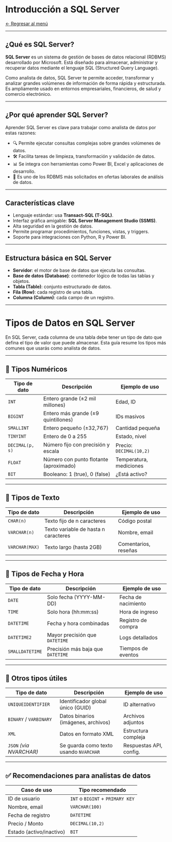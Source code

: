 # Introducción a SQL Server

[← Regresar al menú](../../README.md) <br>

---

## ¿Qué es SQL Server?

**SQL Server** es un sistema de gestión de bases de datos relacional (RDBMS) desarrollado por Microsoft. Está diseñado para almacenar, administrar y recuperar datos mediante el lenguaje SQL (Structured Query Language).

Como analista de datos, SQL Server te permite acceder, transformar y analizar grandes volúmenes de información de forma rápida y estructurada. Es ampliamente usado en entornos empresariales, financieros, de salud y comercio electrónico.

---

## ¿Por qué aprender SQL Server?

Aprender SQL Server es clave para trabajar como analista de datos por estas razones:

- 🔍 Permite ejecutar consultas complejas sobre grandes volúmenes de datos.
- 🛠️ Facilita tareas de limpieza, transformación y validación de datos.
- 📊 Se integra con herramientas como Power BI, Excel y aplicaciones de desarrollo.
- 💼 Es uno de los RDBMS más solicitados en ofertas laborales de análisis de datos.

---

## Características clave

- Lenguaje estándar: usa **Transact-SQL (T-SQL)**.
- Interfaz gráfica amigable: **SQL Server Management Studio (SSMS)**.
- Alta seguridad en la gestión de datos.
- Permite programar procedimientos, funciones, vistas, y triggers.
- Soporte para integraciones con Python, R y Power BI.

---

## Estructura básica en SQL Server

- **Servidor**: el motor de base de datos que ejecuta las consultas.
- **Base de datos (Database)**: contenedor lógico de todas las tablas y objetos.
- **Tabla (Table)**: conjunto estructurado de datos.
- **Fila (Row)**: cada registro de una tabla.
- **Columna (Column)**: cada campo de un registro.

---
# Tipos de Datos en SQL Server

En SQL Server, cada columna de una tabla debe tener un tipo de dato que defina el tipo de valor que puede almacenar. Esta guía resume los tipos más comunes que usarás como analista de datos.

---

## 📌 Tipos Numéricos

| Tipo de dato      | Descripción                                          | Ejemplo de uso        |
|-------------------|------------------------------------------------------|------------------------|
| `INT`             | Entero grande (±2 mil millones)                      | Edad, ID               |
| `BIGINT`          | Entero más grande (±9 quintillones)                  | IDs masivos            |
| `SMALLINT`        | Entero pequeño (±32,767)                             | Cantidad pequeña       |
| `TINYINT`         | Entero de 0 a 255                                    | Estado, nivel          |
| `DECIMAL(p, s)`   | Número fijo con precisión y escala                   | Precio: `DECIMAL(10,2)`|
| `FLOAT`           | Número con punto flotante (aproximado)              | Temperatura, mediciones|
| `BIT`             | Booleano: 1 (true), 0 (false)                        | ¿Está activo?          |

---

## 📌 Tipos de Texto

| Tipo de dato      | Descripción                                          | Ejemplo de uso        |
|-------------------|------------------------------------------------------|------------------------|
| `CHAR(n)`         | Texto fijo de n caracteres                          | Código postal          |
| `VARCHAR(n)`      | Texto variable de hasta n caracteres                | Nombre, email          |
| `VARCHAR(MAX)`    | Texto largo (hasta 2GB)                             | Comentarios, reseñas   |


---

## 📌 Tipos de Fecha y Hora

| Tipo de dato      | Descripción                                          | Ejemplo de uso        |
|-------------------|------------------------------------------------------|------------------------|
| `DATE`            | Solo fecha (YYYY-MM-DD)                             | Fecha de nacimiento    |
| `TIME`            | Solo hora (hh:mm:ss)                                | Hora de ingreso        |
| `DATETIME`        | Fecha y hora combinadas                             | Registro de compra     |
| `DATETIME2`       | Mayor precisión que `DATETIME`                      | Logs detallados        |
| `SMALLDATETIME`   | Precisión más baja que `DATETIME`                   | Tiempos de eventos     |

---

## 📌 Otros tipos útiles

| Tipo de dato           | Descripción                                           | Ejemplo de uso          |
|------------------------|-------------------------------------------------------|--------------------------|
| `UNIQUEIDENTIFIER`     | Identificador global único (GUID)                    | ID alternativo           |
| `BINARY` / `VARBINARY` | Datos binarios (imágenes, archivos)                  | Archivos adjuntos        |
| `XML`                  | Datos en formato XML                                 | Estructura compleja      |
| `JSON` *(via NVARCHAR)*| Se guarda como texto usando `NVARCHAR`               | Respuestas API, config.  |

---

## ✅ Recomendaciones para analistas de datos

| Caso de uso           | Tipo recomendado          |
|------------------------|---------------------------|
| ID de usuario          | `INT` o `BIGINT` + `PRIMARY KEY` |
| Nombre, email          | `VARCHAR(100)`            |
| Fecha de registro      | `DATETIME`                |
| Precio / Monto         | `DECIMAL(10,2)`           |
| Estado (activo/inactivo)| `BIT`                    |
